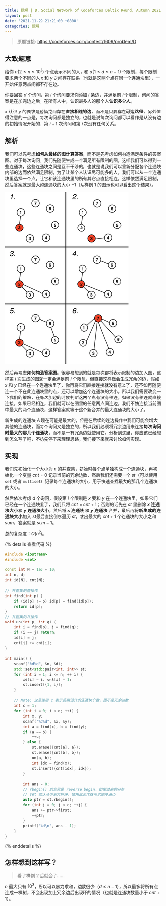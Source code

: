 ```yaml
---
title: 题解 | D. Social Network of Codeforces Deltix Round, Autumn 2021
layout: post
date: '2021-11-29 21:21:00 +0800'
categories: 题解
---
```


> 原题链接: <https://codeforces.com/contest/1609/problem/D>

## 大致题意

给你 $n (2 \le n \le 10^3)$ 个点表示不同的人，和 $d (1 \le d \le n - 1)$ 个限制，每个限制要求两个不同的人 $x$ 和 $y$ 之间存在联系（也就是这两个点在同一个连通块里），一开始任意两点间都不存在边。

你要回答 $d$ 个询问，第 $i$ 个询问要求你添加 $i$ 条边，并满足前 $i$ 个限制，询问的答案是在加完边之后，在所有人中，认识最多人的那个人**认识多少人**。

$x$ 认识 $y$ 的要求是他俩之间存在**直接相连的边**，而不是只要存在**可达路径**，另外值得注意的一点是，每次询问都是独立的，也就是说每次询问都可以看作是从没有边的初始情况开始的，第 $i + 1$ 次询问和第 $i$ 次没有任何关系。

## 解析

我们可以先考虑**如何从最终的图计算答案**，而不是先考虑如何构造满足条件的答案图。对于每次询问，我们先随便生成一个满足所有限制的图，这样我们可以得到一些连通块，这些连通块之间是互不干涉的，也就是说我们可以重新分配各个连通块内部的边而依然满足限制，为了让某个人认识尽可能多的人，我们可以从一个连通块里选择一个点，让它和该连通块里的所有其它点直接相连，这样依然满足限制，然后答案就是最大的连通块的大小 $-1$（从样例 1 的图示也可以看出这个结果）。

<p><img src="/assets/images/explaination-for-d-social-network.png" alt="Explanation of example 1" width=400 /></p>

然后再考虑**如何构造答案图**。很容易想到的就是每次都将表示限制的边加入图，这样第 $i$ 次生成的图就一定会满足前 $i$ 个限制。但直接这样做会生成冗余的边，假如 $x$ 和 $y$ 已经在一个连通块里了，你再将它们直接连接就没有意义了，还不如再随便连一个不在此连通块里的点，还可以增加这个连通块的大小。所以我们需要改变一下我们的策略，在每次加边的时候判断这两个点有没有相连，如果没有相连就直接连接，如果已经相连，我们就可以在图里的任意两点间连边，我们不妨连接当前图中最大的两个连通块，这样答案就等于这个新合并的最大连通块的大小了。

新生成的连通块 $A$ 现在可能是最大的，但是在后续的连边操作中我们可能会增大其他的连通块，而每个询问又是独立的，所以我们必须将冗余边用来连接**每次询问时最大的那几个连通块**，而不是一有冗余边就使用它。分析到这里，你应该已经想到怎么写了吧，不妨先停下来理理思路，我们接下来就来讨论如何实现。

## 实现

我们先初始化一个大小为 $n$ 的并查集，初始时每个点单独构成一个连通块，再初始化一个变量 $cnt = 0$ 记录当前的冗余边数，然后我们还需要一个 $st$（可以使用 `set` 或者 `multiset`）记录每个连通块的大小，用于快速查找最大的那几个连通块的大小。

然后依次考虑 $d$ 个询问，假设第 $i$ 个限制是 $x$ 要和 $y$ 在一个连通块里，如果它们已经在一个连通块里了，我们只将 $cnt = cnt + 1$；否则的话先在 $st$ 里删除 **$x$ 连通块大小**和 **$y$ 连通块大小**，然后将 **$x$ 连通块** 和 **$y$ 连通块** 合并，最后再将**新生成的连通块大小**加入 $st$最后直接倒序遍历 $st$，求出最大的 $cnt + 1$ 个连通块的大小之和 $sum$，答案就是 $sum - 1$。

总的复杂度：$O(n^2)$。

{% details 查看代码 %}
```cpp
#include <iostream>
#include <set>

const int N = 1e3 + 10;
int n, d;
int id[N], cnt[N];

// 并查集的查操作
int find(int p) {
    if (id[p] != p) id[p] = find(id[p]);
    return id[p];
}
// 并查集的并操作
void un(int p, int q) {
    int i = find(p), j = find(q);
    if (i == j) return;
    id[i] = j;
    cnt[j] += cnt[i];
}

int main() {
    scanf("%d%d", &n, &d);
    std::set<std::pair<int, int>> st;
    for (int i = 1; i <= n; ++ i) {
        id[i] = i, cnt[i] = 1;
        st.insert({1, i});
    }

    // Note: 这里使用 c 表示答案设计的连通块个数，而不是冗余边数
    int c = 1;
    for (int i = 0; i < d; ++i) {
        int x, y;
        scanf("%d%d", &x, &y);
        int a = find(x), b = find(y);
        if (a == b) {
            ++c;
        } else {
            st.erase({cnt[a], a});
            st.erase({cnt[b], b});
            un(a, b);
            int idx = find(x);
            st.insert({cnt[idx], idx});
        }

        int ans = 0;
        // rbegin() 的意思是 reverse begin，即倒过来的开始
        // set 默认从小到大排序，使用此迭代器可以倒序遍历
        auto ptr = st.rbegin();
        for (int j = 0; j < c; ++j) {
            ans += ptr->first;
            ++ptr;
        }
        printf("%d\n", ans - 1);
    }
}
```
{% enddetails %}

## 怎样想到这样写？

> 看了样例 2 后就会了……

$n$ 最大只有 $10^3$，所以可以暴力求和，边数很少（$d \le n - 1$），所以最多将所有点连成一棵树，不会出现加上冗余边后出现环的情况（也就是连通块数量小于 $cnt + 1$）。